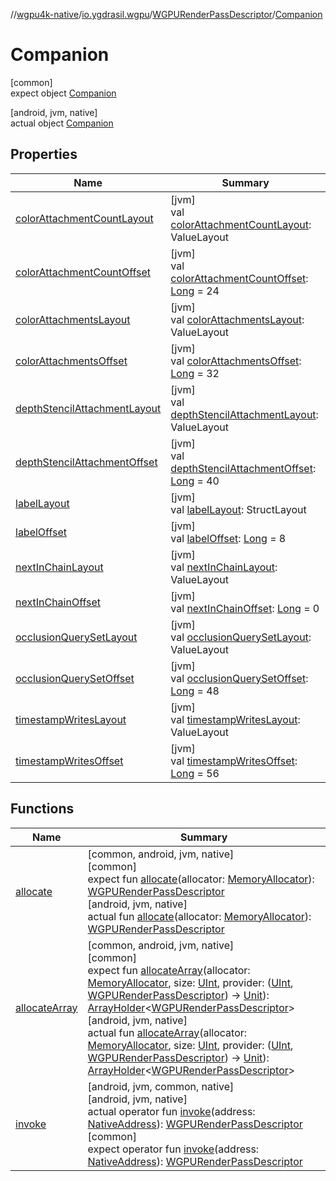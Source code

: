//[wgpu4k-native](../../../../index.md)/[io.ygdrasil.wgpu](../../index.md)/[WGPURenderPassDescriptor](../index.md)/[Companion](index.md)

# Companion

[common]\
expect object [Companion](index.md)

[android, jvm, native]\
actual object [Companion](index.md)

## Properties

| Name | Summary |
|---|---|
| [colorAttachmentCountLayout](color-attachment-count-layout.md) | [jvm]<br>val [colorAttachmentCountLayout](color-attachment-count-layout.md): ValueLayout |
| [colorAttachmentCountOffset](color-attachment-count-offset.md) | [jvm]<br>val [colorAttachmentCountOffset](color-attachment-count-offset.md): [Long](https://kotlinlang.org/api/core/kotlin-stdlib/kotlin/-long/index.html) = 24 |
| [colorAttachmentsLayout](color-attachments-layout.md) | [jvm]<br>val [colorAttachmentsLayout](color-attachments-layout.md): ValueLayout |
| [colorAttachmentsOffset](color-attachments-offset.md) | [jvm]<br>val [colorAttachmentsOffset](color-attachments-offset.md): [Long](https://kotlinlang.org/api/core/kotlin-stdlib/kotlin/-long/index.html) = 32 |
| [depthStencilAttachmentLayout](depth-stencil-attachment-layout.md) | [jvm]<br>val [depthStencilAttachmentLayout](depth-stencil-attachment-layout.md): ValueLayout |
| [depthStencilAttachmentOffset](depth-stencil-attachment-offset.md) | [jvm]<br>val [depthStencilAttachmentOffset](depth-stencil-attachment-offset.md): [Long](https://kotlinlang.org/api/core/kotlin-stdlib/kotlin/-long/index.html) = 40 |
| [labelLayout](label-layout.md) | [jvm]<br>val [labelLayout](label-layout.md): StructLayout |
| [labelOffset](label-offset.md) | [jvm]<br>val [labelOffset](label-offset.md): [Long](https://kotlinlang.org/api/core/kotlin-stdlib/kotlin/-long/index.html) = 8 |
| [nextInChainLayout](next-in-chain-layout.md) | [jvm]<br>val [nextInChainLayout](next-in-chain-layout.md): ValueLayout |
| [nextInChainOffset](next-in-chain-offset.md) | [jvm]<br>val [nextInChainOffset](next-in-chain-offset.md): [Long](https://kotlinlang.org/api/core/kotlin-stdlib/kotlin/-long/index.html) = 0 |
| [occlusionQuerySetLayout](occlusion-query-set-layout.md) | [jvm]<br>val [occlusionQuerySetLayout](occlusion-query-set-layout.md): ValueLayout |
| [occlusionQuerySetOffset](occlusion-query-set-offset.md) | [jvm]<br>val [occlusionQuerySetOffset](occlusion-query-set-offset.md): [Long](https://kotlinlang.org/api/core/kotlin-stdlib/kotlin/-long/index.html) = 48 |
| [timestampWritesLayout](timestamp-writes-layout.md) | [jvm]<br>val [timestampWritesLayout](timestamp-writes-layout.md): ValueLayout |
| [timestampWritesOffset](timestamp-writes-offset.md) | [jvm]<br>val [timestampWritesOffset](timestamp-writes-offset.md): [Long](https://kotlinlang.org/api/core/kotlin-stdlib/kotlin/-long/index.html) = 56 |

## Functions

| Name | Summary |
|---|---|
| [allocate](allocate.md) | [common, android, jvm, native]<br>[common]<br>expect fun [allocate](allocate.md)(allocator: [MemoryAllocator](../../../ffi/-memory-allocator/index.md)): [WGPURenderPassDescriptor](../index.md)<br>[android, jvm, native]<br>actual fun [allocate](allocate.md)(allocator: [MemoryAllocator](../../../ffi/-memory-allocator/index.md)): [WGPURenderPassDescriptor](../index.md) |
| [allocateArray](allocate-array.md) | [common, android, jvm, native]<br>[common]<br>expect fun [allocateArray](allocate-array.md)(allocator: [MemoryAllocator](../../../ffi/-memory-allocator/index.md), size: [UInt](https://kotlinlang.org/api/core/kotlin-stdlib/kotlin/-u-int/index.html), provider: ([UInt](https://kotlinlang.org/api/core/kotlin-stdlib/kotlin/-u-int/index.html), [WGPURenderPassDescriptor](../index.md)) -&gt; [Unit](https://kotlinlang.org/api/core/kotlin-stdlib/kotlin/-unit/index.html)): [ArrayHolder](../../../ffi/-array-holder/index.md)&lt;[WGPURenderPassDescriptor](../index.md)&gt;<br>[android, jvm, native]<br>actual fun [allocateArray](allocate-array.md)(allocator: [MemoryAllocator](../../../ffi/-memory-allocator/index.md), size: [UInt](https://kotlinlang.org/api/core/kotlin-stdlib/kotlin/-u-int/index.html), provider: ([UInt](https://kotlinlang.org/api/core/kotlin-stdlib/kotlin/-u-int/index.html), [WGPURenderPassDescriptor](../index.md)) -&gt; [Unit](https://kotlinlang.org/api/core/kotlin-stdlib/kotlin/-unit/index.html)): [ArrayHolder](../../../ffi/-array-holder/index.md)&lt;[WGPURenderPassDescriptor](../index.md)&gt; |
| [invoke](invoke.md) | [android, jvm, common, native]<br>[android, jvm, native]<br>actual operator fun [invoke](invoke.md)(address: [NativeAddress](../../../ffi/-native-address/index.md)): [WGPURenderPassDescriptor](../index.md)<br>[common]<br>expect operator fun [invoke](invoke.md)(address: [NativeAddress](../../../ffi/-native-address/index.md)): [WGPURenderPassDescriptor](../index.md) |